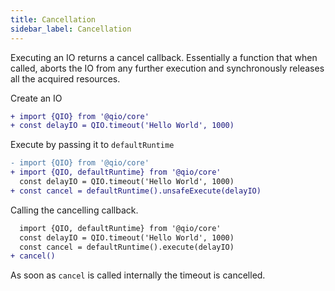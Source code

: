 ```yaml
---
title: Cancellation
sidebar_label: Cancellation
---
```


Executing an IO returns a cancel callback. Essentially a function that when called, aborts the IO from any further execution and synchronously releases all the acquired resources.

Create an IO

```diff
+ import {QIO} from '@qio/core'
+ const delayIO = QIO.timeout('Hello World', 1000)
```

Execute by passing it to `defaultRuntime`

```diff
- import {QIO} from '@qio/core'
+ import {QIO, defaultRuntime} from '@qio/core'
  const delayIO = QIO.timeout('Hello World', 1000)
+ const cancel = defaultRuntime().unsafeExecute(delayIO)
```

Calling the cancelling callback.

```diff
  import {QIO, defaultRuntime} from '@qio/core'
  const delayIO = QIO.timeout('Hello World', 1000)
  const cancel = defaultRuntime().execute(delayIO)
+ cancel()
```

As soon as `cancel` is called internally the timeout is cancelled.
